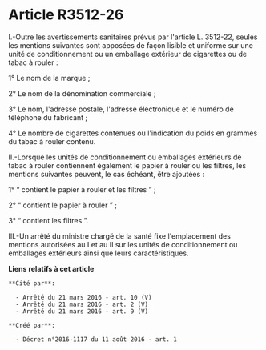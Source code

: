 # Article R3512-26

I.-Outre les avertissements sanitaires prévus par l'article L. 3512-22, seules les mentions suivantes sont apposées de façon
lisible et uniforme sur une unité de conditionnement ou un emballage extérieur de cigarettes ou de tabac à rouler : 

1° Le nom de la marque ; 

2° Le nom de la dénomination commerciale ; 

3° Le nom, l'adresse postale, l'adresse électronique et le numéro de téléphone du fabricant ; 

4° Le nombre de cigarettes contenues ou l'indication du poids en grammes du tabac à rouler contenu. 

II.-Lorsque les unités de conditionnement ou emballages extérieurs de tabac à rouler contiennent également le papier à rouler
ou les filtres, les mentions suivantes peuvent, le cas échéant, être ajoutées : 

1° “ contient le papier à rouler et les filtres ” ; 

2° “ contient le papier à rouler ” ; 

3° “ contient les filtres ”. 

III.-Un arrêté du ministre chargé de la santé fixe l'emplacement des mentions autorisées au I et au II sur les unités de
conditionnement ou emballages extérieurs ainsi que leurs caractéristiques.

**Liens relatifs à cet article**

	**Cité par**:

	  - Arrêté du 21 mars 2016 - art. 10 (V)
	  - Arrêté du 21 mars 2016 - art. 2 (V)
	  - Arrêté du 21 mars 2016 - art. 9 (V)

	**Créé par**:

	  - Décret n°2016-1117 du 11 août 2016 - art. 1
